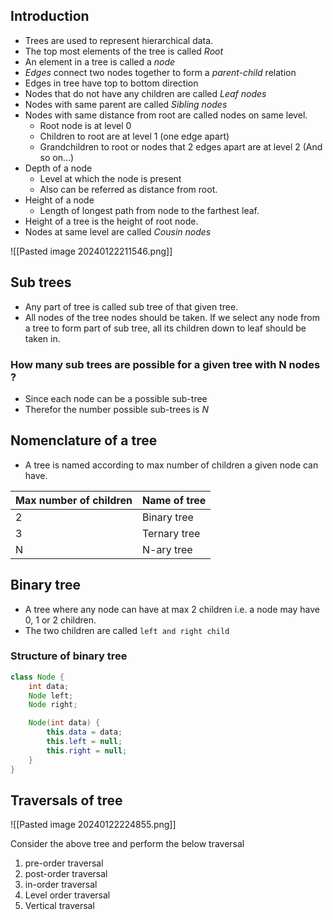 ## Introduction

- Trees are used to represent hierarchical data.
- The top most elements of the tree is called *Root*
- An element in a tree is called a *node* 
- *Edges* connect two nodes together to form a *parent-child* relation
- Edges in tree have top to bottom direction
- Nodes that do not have any children are called *Leaf nodes*
- Nodes with same parent are called *Sibling nodes*
- Nodes with same distance from root are called nodes on same level.
	- Root node is at level 0
	- Children to root are at level 1 (one edge apart)
	- Grandchildren to root or nodes that 2 edges apart are at level 2 (And so on...)
- Depth of a node
	- Level at which the node is present
	- Also can be referred as distance from root.
- Height of a node
	- Length of longest path from node to the farthest leaf.
- Height of a tree is the height of root node.
- Nodes at same level are called *Cousin nodes*

![[Pasted image 20240122211546.png]]

## Sub trees

- Any part of tree is called sub tree of that given tree.
- All nodes of the tree nodes should be taken. If we select any node from a tree to form part of sub tree, all its children down to leaf should be taken in.

### How many sub trees are possible for a given tree with N nodes ?
- Since each node can be a possible sub-tree
- Therefor the number possible sub-trees is *N*

## Nomenclature of a tree

- A tree is named according to max number of children a given node can have.

| Max number of children | Name of tree |
|------------------------|--------------|
| 2                      | Binary tree  |
| 3                      | Ternary tree |
| N                      | N-ary tree   |

## Binary tree

- A tree where any node can have at max 2 children i.e. a node may have 0, 1 or 2 children.
- The two children are called `left and right child`

### Structure of binary tree

```java
class Node {
	int data;
	Node left;
	Node right;

	Node(int data) {
		this.data = data;
		this.left = null;
		this.right = null;
	}
}
```

## Traversals of tree

![[Pasted image 20240122224855.png]]

Consider the above tree and perform the below traversal
1. pre-order traversal
2. post-order traversal
3. in-order traversal
4. Level order traversal
5. Vertical traversal
